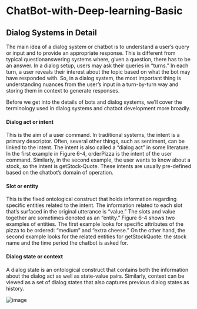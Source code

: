# ChatBot-with-Deep-learning-Basic

## Dialog Systems in Detail

The main idea of a dialog system or chatbot is to understand a user’s query or input and to provide an appropriate response. This is different from typical questionanswering systems where, given a question, there has to be an answer. In a dialog setup, users may ask their queries in “turns.” In each turn, a user reveals their interest about the topic based on what the bot may have responded with. So, in a dialog system, the most important thing is understanding nuances from the user’s input in a turn-by-turn way and storing them in context to generate responses.

Before we get into the details of bots and dialog systems, we’ll cover the terminology used in dialog systems and chatbot development more broadly.

#### Dialog act or intent

This is the aim of a user command. In traditional systems, the intent is a primary descriptor. Often, several other things, such as sentiment, can be linked to the intent. The intent is also called a “dialog act” in some literature. In the first example in Figure 6-4, orderPizza is the intent of the user command. Similarly, in the second example, the user wants to know about a stock, so the intent is getStock‐Quote. These intents are usually pre-defined based on the chatbot’s domain of operation.

#### Slot or entity

This is the fixed ontological construct that holds information regarding specific entities related to the intent. The information related to each slot that’s surfaced
in the original utterance is “value.” The slots and value together are sometimes denoted as an “entity.” Figure 6-4 shows two examples of entities. The first example looks for specific attributes of the pizza to be ordered: “medium” and “extra cheese.” On the other hand, the second example looks for the related entities for
getStockQuote: the stock name and the time period the chatbot is asked for.

#### Dialog state or context

A dialog state is an ontological construct that contains both the information about the dialog act as well as state-value pairs. Similarly, context can be viewed as a set of dialog states that also captures previous dialog states as history.

![image](https://user-images.githubusercontent.com/76576719/128008205-2e4ba706-5686-43b3-ba54-08f80accdbf6.png)
